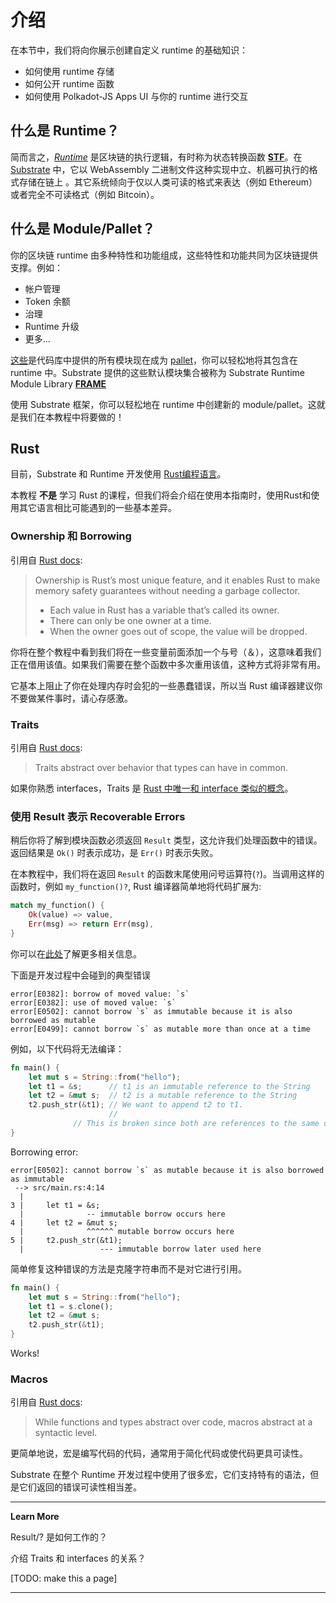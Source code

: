 # 介绍

在本节中，我们将向你展示创建自定义 runtime 的基础知识：

- 如何使用 runtime 存储
- 如何公开 runtime 函数
- 如何使用 Polkadot-JS Apps UI 与你的 runtime 进行交互

## 什么是 Runtime？

简而言之，[*Runtime*](https://docs.substrate.io/v3/getting-started/glossary/#runtime) 是区块链的执行逻辑，有时称为状态转换函数 [**STF**](https://docs.substrate.io/v3/getting-started/glossary/#state-transition-function-stf)。在 [Substrate](https://docs.substrate.io/v3/getting-started/glossary/#substrate) 中，它以 WebAssembly 二进制文件这种实现中立、机器可执行的格式存储在链上 。其它系统倾向于仅以人类可读的格式来表达（例如 Ethereum）或者完全不可读格式（例如 Bitcoin）。

## 什么是 Module/Pallet？

你的区块链 runtime 由多种特性和功能组成，这些特性和功能共同为区块链提供支撑。例如：

- 帐户管理
- Token 余额
- 治理
- Runtime 升级
- 更多...

[这些](https://github.com/paritytech/substrate/tree/master/frame)是代码库中提供的所有模块现在成为 [pallet](https://docs.substrate.io/v3/getting-started/glossary/#pallet)，你可以轻松地将其包含在 runtime 中。Substrate 提供的这些默认模块集合被称为 Substrate Runtime Module Library [**FRAME**](https://docs.substrate.io/v3/getting-started/glossary/#frame)

使用 Substrate 框架，你可以轻松地在 runtime 中创建新的 module/pallet。这就是我们在本教程中将要做的！

## Rust

目前，Substrate 和 Runtime 开发使用 [Rust编程语言](https://www.parity.io/blog/why-rust)。

本教程 **不是** 学习 Rust 的课程，但我们将会介绍在使用本指南时，使用Rust和使用其它语言相比可能遇到的一些基本差异。

### Ownership 和 Borrowing

引用自 [Rust docs](https://doc.rust-lang.org/book/ownership.html):

> Ownership is Rust’s most unique feature, and it enables Rust to make memory safety guarantees without needing a garbage collector.
>
> - Each value in Rust has a variable that’s called its owner.
> - There can only be one owner at a time.
> - When the owner goes out of scope, the value will be dropped.

你将在整个教程中看到我们将在一些变量前面添加一个与号（＆），这意味着我们正在借用该值。如果我们需要在整个函数中多次重用该值，这种方式将非常有用。

它基本上阻止了你在处理内存时会犯的一些愚蠢错误，所以当 Rust 编译器建议你不要做某件事时，请心存感激。

### Traits

引用自 [Rust docs](https://doc.rust-lang.org/book/traits.html):

> Traits abstract over behavior that types can have in common.

如果你熟悉 interfaces，Traits 是 [Rust 中唯一和 interface 类似的概念](https://blog.rust-lang.org/2015/05/11/traits.html)。

### 使用 Result 表示 Recoverable Errors

稍后你将了解到模块函数必须返回 `Result` 类型，这允许我们处理函数中的错误。返回结果是 `Ok()` 时表示成功，是 `Err()` 时表示失败。

在本教程中，我们将在返回 `Result` 的函数末尾使用问号运算符(`?`)。当调用这样的函数时，例如 `my_function()?`, Rust 编译器简单地将代码扩展为:

```rust
match my_function() {
    Ok(value) => value,
    Err(msg) => return Err(msg),
}
```

你可以在[此处](https://doc.rust-lang.org/book/ch09-02-recoverable-errors-with-result.html)了解更多相关信息。

下面是开发过程中会碰到的典型错误

```
error[E0382]: borrow of moved value: `s`
error[E0382]: use of moved value: `s`
error[E0502]: cannot borrow `s` as immutable because it is also borrowed as mutable
error[E0499]: cannot borrow `s` as mutable more than once at a time
```

例如，以下代码将无法编译：

```rust
fn main() {
    let mut s = String::from("hello");
    let t1 = &s;      // t1 is an immutable reference to the String
    let t2 = &mut s;  // t2 is a mutable reference to the String
    t2.push_str(&t1); // We want to append t2 to t1.
                      //
              // This is broken since both are references to the same underlying string.
}
```

Borrowing error:

```
error[E0502]: cannot borrow `s` as mutable because it is also borrowed as immutable
 --> src/main.rs:4:14
  |
3 |     let t1 = &s;
  |              -- immutable borrow occurs here
4 |     let t2 = &mut s;
  |              ^^^^^^ mutable borrow occurs here
5 |     t2.push_str(&t1);
  |                 --- immutable borrow later used here
```

简单修复这种错误的方法是克隆字符串而不是对它进行引用。

```rust
fn main() {
    let mut s = String::from("hello");
    let t1 = s.clone();
    let t2 = &mut s;
    t2.push_str(&t1);
}
```

Works!

### Macros

引用自 [Rust docs](https://doc.rust-lang.org/book/macros.html):

> While functions and types abstract over code, macros abstract at a syntactic level.

更简单地说，宏是编写代码的代码，通常用于简化代码或使代码更具可读性。

Substrate 在整个 Runtime 开发过程中使用了很多宏，它们支持特有的语法，但是它们返回的错误可读性相当差。

---

**Learn More**

Result/? 是如何工作的？

介绍 Traits 和 interfaces 的关系？

[TODO: make this a page]

---
